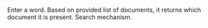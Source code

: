 Enter a word. Based on provided list of documents, it returns which document it is present.
Search mechanism.


